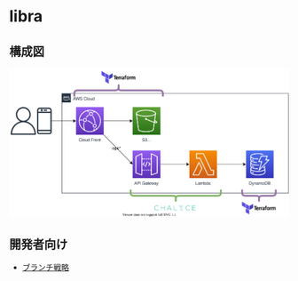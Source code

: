 # libra

## 構成図

![構成図](./assets/diagram.dio.svg)

## 開発者向け

- [ブランチ戦略](./Git-Branching-Strategies.md)
